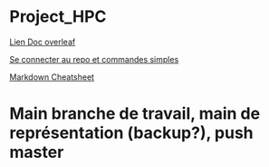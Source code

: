 # Project_HPC

[Lien Doc overleaf](https://www.overleaf.com/project/60573c7aa988b4bef7d6e003) 

[Se connecter au repo et commandes simples](https://education.github.com/git-cheat-sheet-education.pdf)

[Markdown Cheatsheet](https://guides.github.com/pdfs/markdown-cheatsheet-online.pdf)


# Main branche de travail, main de représentation (backup?), push master
